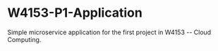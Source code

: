 # W4153-P1-Application

Simple microservice application for the first project in W4153 -- Cloud Computing.
